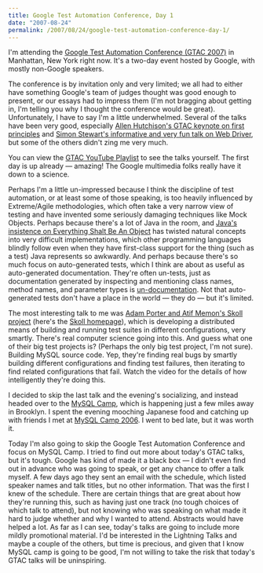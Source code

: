 ```yaml
---
title: Google Test Automation Conference, Day 1
date: "2007-08-24"
permalink: /2007/08/24/google-test-automation-conference-day-1/
---
```

I'm attending the [Google Test Automation Conference (GTAC 2007)][1] in Manhattan, New York right now. It's a two-day event hosted by Google, with mostly non-Google speakers.

The conference is by invitation only and very limited; we all had to either have something Google's team of judges thought was good enough to present, or our essays had to impress them (I'm not bragging about getting in, I'm telling you why I thought the conference would be great). Unfortunately, I have to say I'm a little underwhelmed. Several of the talks have been very good, especially [Allen Hutchison's GTAC keynote on first principles][2] and [Simon Stewart's informative and very fun talk on Web Driver][3], but some of the others didn't zing me very much.

You can view the [GTAC YouTube Playlist][4] to see the talks yourself. The first day is up already &#8212; amazing! The Google multimedia folks really have it down to a science.

Perhaps I'm a little un-impressed because I think the discipline of test automation, or at least some of those speaking, is too heavily influenced by Extreme/Agile methodologies, which often take a very narrow view of testing and have invented some seriously damaging techniques like Mock Objects. Perhaps because there's a lot of Java in the room, and [Java's insistence on Everything Shalt Be An Object][5] has twisted natural concepts into very difficult implementations, which other programming languages blindly follow even when they have first-class support for the thing (such as a test) Java represents so awkwardly. And perhaps because there's so much focus on auto-generated tests, which I think are about as useful as auto-generated documentation. They're often un-tests, just as documentation generated by inspecting and mentioning class names, method names, and parameter types is [un-documentation][6]. Not that auto-generated tests don't have a place in the world &#8212; they do &#8212; but it's limited.

The most interesting talk to me was [Adam Porter and Atif Memon's Skoll project][7] (here's the [Skoll homepage][8]), which is developing a distributed means of building and running test suites in different configurations, very smartly. There's real computer science going into this. And guess what one of their big test projects is? (Perhaps the only big test project, I'm not sure). Building MySQL source code. Yep, they're finding real bugs by smartly building different configurations and finding test failures, then iterating to find related configurations that fail. Watch the video for the details of how intelligently they're doing this.

I decided to skip the last talk and the evening's socializing, and instead headed over to the [MySQL Camp][9], which is happening just a few miles away in Brooklyn. I spent the evening mooching Japanese food and catching up with friends I met at [MySQL Camp 2006][10]. I went to bed late, but it was worth it.

Today I'm also going to skip the Google Test Automation Conference and focus on MySQL Camp. I tried to find out more about today's GTAC talks, but it's tough. Google has kind of made it a black box &#8212; I didn't even find out in advance who was going to speak, or get any chance to offer a talk myself. A few days ago they sent an email with the schedule, which listed speaker names and talk titles, but no other information. That was the first I knew of the schedule. There are certain things that are great about how they're running this, such as having just one track (no tough choices of which talk to attend), but not knowing who was speaking on what made it hard to judge whether and why I wanted to attend. Abstracts would have helped a lot. As far as I can see, today's talks are going to include more mildly promotional material. I'd be interested in the Lightning Talks and maybe a couple of the others, but time is precious, and given that I know MySQL camp is going to be good, I'm not willing to take the risk that today's GTAC talks will be uninspiring.

 [1]: http://googletesting.blogspot.com/
 [2]: http://www.youtube.com/watch?v=T7U6xSLfqZo&#038;feature=PlayList&#038;p=7D3E685B59779C16&#038;index=0
 [3]: http://www.youtube.com/watch?v=tGu1ud7hk5I&#038;feature=PlayList&#038;p=7D3E685B59779C16&#038;index=1
 [4]: http://www.youtube.com/view_play_list?p=7D3E685B59779C16
 [5]: http://steve-yegge.blogspot.com/2006/03/execution-in-kingdom-of-nouns.html
 [6]: http://www.codinghorror.com/blog/archives/000451.html
 [7]: http://www.youtube.com/watch?v=OiE9zRPD6ps&#038;feature=PlayList&#038;p=7D3E685B59779C16&#038;index=4
 [8]: http://www.cs.umd.edu/projects/skoll/
 [9]: http://www.mysqlcamp.org/
 [10]: http://www.xaprb.com/blog/2006/11/15/mysql-camp-2006/
